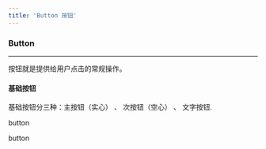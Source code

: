 ```yaml
---
title: 'Button 按钮'
---
```


### Button 
----
按钮就是提供给用户点击的常规操作。

#### 基础按钮
基础按钮分三种：主按钮（实心） 、 次按钮（空心） 、 文字按钮.


<m-button>button</m-button>

<m-button>button</m-button>